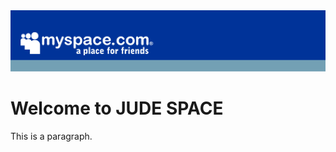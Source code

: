 <!DOCTYPE html>
<html>
<head>
  <img src="LogoDotcom-3.png" alt="Alt Text" position="y:100 x:0style="width:10px length:5px">
</head>
<body>
<h1>Welcome to JUDE SPACE</h1>
<p>This is a paragraph.</p>

</body>
</html>

